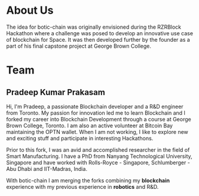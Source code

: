 # About Us

The idea for botic-chain was originally envisioned during the RZRBlock Hackathon where a challenge was posed to develop an innovative use case of blockchain for Space. It was then developed further by the founder as a part of his final capstone project at George Brown College.

# Team

## Pradeep Kumar Prakasam

Hi, I'm Pradeep, a passionate Blockchain developer and a R&D engineer from Toronto. My passion for innovation led me to learn Blockchain and I forked my career into Blockchain Development through a course at George Brown College, Toronto. I am also an active volunteer at Bitcoin Bay maintaining the OPTN wallet. When I am not working, I like to explore new and exciting stuff and participate in interesting Hackathons.

Prior to this fork, I was an avid and accomplished researcher in the field of Smart Manufacturing. I have a PhD from Nanyang Technological University, Singapore and have worked with Rolls-Royce - Singapore, Schlumberger - Abu Dhabi and IIT-Madras, India.

With botic-chain I am merging the forks combining my **blockchain** experience with my previous experience in **robotics** and R&D.
